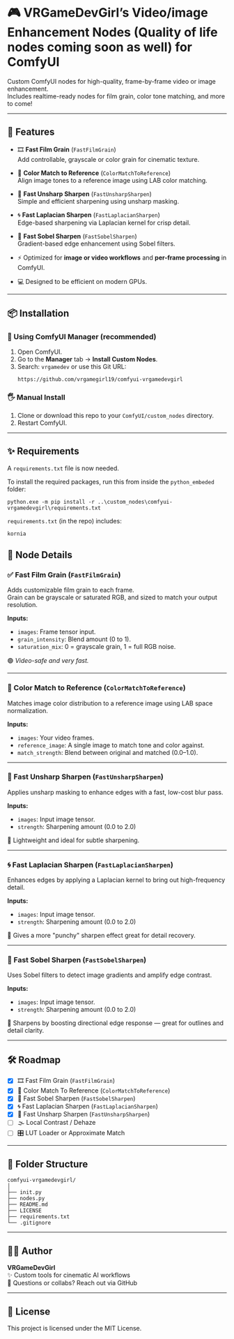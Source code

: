 # 🎮 VRGameDevGirl’s Video/image Enhancement Nodes (Quality of life nodes coming soon as well) for ComfyUI

Custom ComfyUI nodes for high-quality, frame-by-frame video or image enhancement.  
Includes realtime-ready nodes for film grain, color tone matching, and more to come!

---

## 🌟 Features

- 🎞️ **Fast Film Grain** (`FastFilmGrain`)  
  Add controllable, grayscale or color grain for cinematic texture.

- 🎨 **Color Match to Reference** (`ColorMatchToReference`)  
  Align image tones to a reference image using LAB color matching.

- 🎯 **Fast Unsharp Sharpen** (`FastUnsharpSharpen`)  
  Simple and efficient sharpening using unsharp masking.

- 🌀 **Fast Laplacian Sharpen** (`FastLaplacianSharpen`)  
  Edge-based sharpening via Laplacian kernel for crisp detail.

- 📏 **Fast Sobel Sharpen** (`FastSobelSharpen`)  
  Gradient-based edge enhancement using Sobel filters.

- ⚡ Optimized for **image or video workflows** and **per-frame processing** in ComfyUI.

- 💻 Designed to be efficient on modern GPUs.

---

## 📦 Installation

### 🧰 Using ComfyUI Manager (recommended)
1. Open ComfyUI.
2. Go to the **Manager** tab → **Install Custom Nodes**.
3. Search: `vrgamedev` or use this Git URL:  
   ```
   https://github.com/vrgamegirl19/comfyui-vrgamedevgirl
   ```

### 🖐️ Manual Install
1. Clone or download this repo to your `ComfyUI/custom_nodes` directory.
2. Restart ComfyUI.

---

## ✨ Requirements

A `requirements.txt` file is now needed.

To install the required packages, run this from inside the `python_embeded` folder:

```
python.exe -m pip install -r ..\custom_nodes\comfyui-vrgamedevgirl\requirements.txt

```

`requirements.txt` (in the repo) includes:

```
kornia

```

## 🧠 Node Details

### ✅ Fast Film Grain (`FastFilmGrain`)
Adds customizable film grain to each frame.  
Grain can be grayscale or saturated RGB, and sized to match your output resolution.

**Inputs:**
- `images`: Frame tensor input.
- `grain_intensity`: Blend amount (0 to 1).
- `saturation_mix`: 0 = grayscale grain, 1 = full RGB noise.

🟢 *Video-safe and very fast.*

---

### 🎨 Color Match to Reference (`ColorMatchToReference`)
Matches image color distribution to a reference image using LAB space normalization.

**Inputs:**
- `images`: Your video frames.
- `reference_image`: A single image to match tone and color against.
- `match_strength`: Blend between original and matched (0.0–1.0).

---

### 🎯 Fast Unsharp Sharpen (`FastUnsharpSharpen`)
Applies unsharp masking to enhance edges with a fast, low-cost blur pass.

**Inputs:**
- `images`: Input image tensor.
- `strength`: Sharpening amount (0.0 to 2.0)

🚀 Lightweight and ideal for subtle sharpening.

---

### 🌀 Fast Laplacian Sharpen (`FastLaplacianSharpen`)
Enhances edges by applying a Laplacian kernel to bring out high-frequency detail.

**Inputs:**
- `images`: Input image tensor.
- `strength`: Sharpening amount (0.0 to 2.0)

🧪 Gives a more "punchy" sharpen effect great for detail recovery.

---

### 📏 Fast Sobel Sharpen (`FastSobelSharpen`)
Uses Sobel filters to detect image gradients and amplify edge contrast.

**Inputs:**
- `images`: Input image tensor.
- `strength`: Sharpening amount (0.0 to 2.0)

🧠 Sharpens by boosting directional edge response — great for outlines and detail clarity.

---

## 🛠️ Roadmap

- [x] 🎞️ Fast Film Grain (`FastFilmGrain`)
- [x] 🎨 Color Match To Reference (`ColorMatchToReference`)
- [x] 📏 Fast Sobel Sharpen (`FastSobelSharpen`)
- [x] 🌀 Fast Laplacian Sharpen (`FastLaplacianSharpen`)
- [x] 🎯 Fast Unsharp Sharpen (`FastUnsharpSharpen`)
- [ ] 🌫️ Local Contrast / Dehaze
- [ ] 🎛️ LUT Loader or Approximate Match

---

## 📁 Folder Structure

```
comfyui-vrgamedevgirl/
│
├── init.py
├── nodes.py
├── README.md
├── LICENSE
├── requirements.txt
└── .gitignore
```

---

## 🧑‍💻 Author

**VRGameDevGirl**  
✨ Custom tools for cinematic AI workflows  
💌 Questions or collabs? Reach out via GitHub

---

## 📜 License

This project is licensed under the MIT License.
